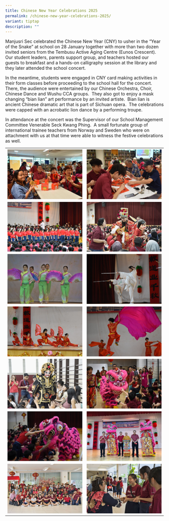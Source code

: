 ```yaml
---
title: Chinese New Year Celebrations 2025
permalink: /chinese-new-year-celebrations-2025/
variant: tiptap
description: ""
---
```

<p>Manjusri Sec celebrated the Chinese New Year (CNY) to usher in the “Year
of the Snake” at school on 28 January together with more than two dozen
invited seniors from the Tembusu Active Aging Centre (Eunos Crescent).&nbsp;
Our student leaders, parents support group, and teachers hosted our guests
to breakfast and a hands-on calligraphy session at the library and they
later attended the school concert.</p>
<p>In the meantime, students were engaged in CNY card making activities in
their form classes before proceeding to the school hall for the concert.&nbsp;&nbsp;
There, the audience were entertained by our Chinese Orchestra, Choir, Chinese
Dance and Wushu CCA groups. &nbsp;They also got to enjoy a mask changing
“bian lian” art performance by an invited artiste.&nbsp; Bian lian is ancient
Chinese dramatic art that is part of Sichuan opera.&nbsp; The celebrations
were capped with an acrobatic lion dance by a performing troupe.</p>
<p>In attendance at the concert was the Supervisor of our School Management
Committee Venerable Seck Kwang Phing.&nbsp; A small fortunate group of
international trainee teachers from Norway and Sweden who were on attachment
with us at that time were able to witness the festive celebrations as well.</p>
<table style="minWidth: 50px">
<colgroup>
<col>
<col>
</colgroup>
<tbody>
<tr>
<th rowspan="1" colspan="1">
<div class="isomer-image-wrapper">
<img style="width: 100%" height="auto" width="100%" alt="" src="/images/Spotlight/2025 CNY/CNY2025_1.jpg">
</div>
</th>
<th rowspan="1" colspan="1">
<div class="isomer-image-wrapper">
<img style="width: 100%" height="auto" width="100%" alt="" src="/images/Spotlight/2025 CNY/CNY2025_2.jpg">
</div>
</th>
</tr>
<tr>
<td rowspan="1" colspan="1">
<div class="isomer-image-wrapper">
<img style="width: 100%" height="auto" width="100%" alt="" src="/images/Spotlight/2025 CNY/CNY2025_3.jpg">
</div>
</td>
<td rowspan="1" colspan="1">
<div class="isomer-image-wrapper">
<img style="width: 100%" height="auto" width="100%" alt="" src="/images/Spotlight/2025 CNY/CNY2025_4.jpg">
</div>
</td>
</tr>
<tr>
<td rowspan="1" colspan="1">
<div class="isomer-image-wrapper">
<img style="width: 100%" height="auto" width="100%" alt="" src="/images/Spotlight/2025 CNY/CNY2025_5.jpg">
</div>
</td>
<td rowspan="1" colspan="1">
<div class="isomer-image-wrapper">
<img style="width: 100%" height="auto" width="100%" alt="" src="/images/Spotlight/2025 CNY/CNY2025_6.jpg">
</div>
</td>
</tr>
<tr>
<td rowspan="1" colspan="1">
<div class="isomer-image-wrapper">
<img style="width: 100%" height="auto" width="100%" alt="" src="/images/Spotlight/2025 CNY/CNY2025_7.jpg">
</div>
</td>
<td rowspan="1" colspan="1">
<div class="isomer-image-wrapper">
<img style="width: 100%" height="auto" width="100%" alt="" src="/images/Spotlight/2025 CNY/CNY2025_8.jpg">
</div>
</td>
</tr>
<tr>
<td rowspan="1" colspan="1">
<div class="isomer-image-wrapper">
<img style="width: 100%" height="auto" width="100%" alt="" src="/images/Spotlight/2025 CNY/CNY2025_9.jpg">
</div>
</td>
<td rowspan="1" colspan="1">
<div class="isomer-image-wrapper">
<img style="width: 100%" height="auto" width="100%" alt="" src="/images/Spotlight/2025 CNY/CNY2025_10.jpg">
</div>
</td>
</tr>
<tr>
<td rowspan="1" colspan="1">
<div class="isomer-image-wrapper">
<img style="width: 100%" height="auto" width="100%" alt="" src="/images/Spotlight/2025 CNY/CNY2025_12.jpg">
</div>
</td>
<td rowspan="1" colspan="1">
<div class="isomer-image-wrapper">
<img style="width: 100%" height="auto" width="100%" alt="" src="/images/Spotlight/2025 CNY/CNY2025_11.jpg">
</div>
</td>
</tr>
<tr>
<td rowspan="1" colspan="1">
<div class="isomer-image-wrapper">
<img style="width: 100%" height="auto" width="100%" alt="" src="/images/Spotlight/2025 CNY/CNY2025_13.jpg">
</div>
</td>
<td rowspan="1" colspan="1">
<div class="isomer-image-wrapper">
<img style="width: 100%" height="auto" width="100%" alt="" src="/images/Spotlight/2025 CNY/CNY2025_14.jpg">
</div>
</td>
</tr>
</tbody>
</table>
<p></p>
<p></p>